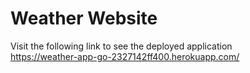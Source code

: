 # Weather Website
Visit the following link to see the deployed application<br>
https://weather-app-go-2327142ff400.herokuapp.com/
